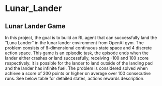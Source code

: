 # Lunar_Lander

## Lunar Lander Game 
In this project, the goal is to build an RL agent that can successfully land the “Luna Lander” in the lunar lander
environment from OpenAI gym. The problem consists of 8-dimensional continuous state space and 4 discrete
action space. This game is an episodic task, the episode ends when the lander either crashes or land successfully,
receiving -100 and 100 score respectively. It is possible for the lander to land outside of the landing pad and the
lander has infinite fuel. The problem is considered solved when achieve a score of 200 points or higher on
average over 100 consecutive runs. See below table for detailed states, actions rewards description.


